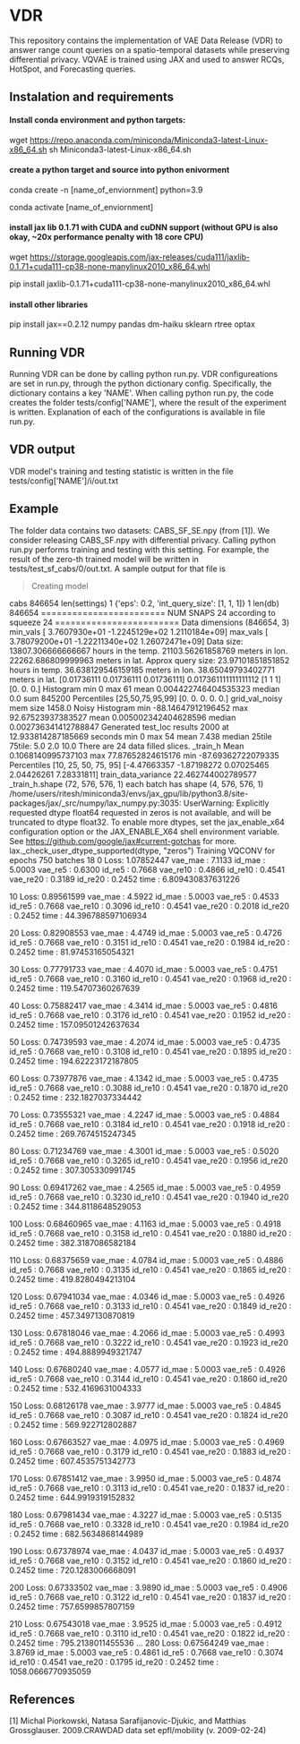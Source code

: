 # VDR
This repository contains the implementation of VAE Data Release (VDR) to answer range count queries on a spatio-temporal datasets while preserving differential privacy. VQVAE is trained using JAX and used to answer RCQs, HotSpot, and Forecasting queries.

## Instalation and requirements

#### Install conda environment and python targets:
wget https://repo.anaconda.com/miniconda/Miniconda3-latest-Linux-x86_64.sh
sh Miniconda3-latest-Linux-x86_64.sh

#### create a python target and source into python enivorment
conda create -n [name_of_enviornment] python=3.9

conda activate [name_of_enviornment]

#### install jax lib 0.1.71 with CUDA and cuDNN support  (without GPU is also okay, ~20x performance penalty with 18 core CPU) 
wget https://storage.googleapis.com/jax-releases/cuda111/jaxlib-0.1.71+cuda111-cp38-none-manylinux2010_x86_64.whl

pip install jaxlib-0.1.71+cuda111-cp38-none-manylinux2010_x86_64.whl

#### install other libraries
pip install jax==0.2.12 numpy pandas dm-haiku sklearn rtree optax

## Running VDR
Running VDR can be done by calling python run.py. VDR configureations are set in run.py, through the python dictionary config. Specifically, the dictionary contains a key 'NAME'. When calling python run.py, the code creates the folder tests/config['NAME'], where the result of the experiment is written. Explanation of each of the configurations is available in file run.py.

## VDR output
VDR model's training and testing statistic is written in the file tests/config['NAME']/i/out.txt

## Example
The folder data contains two datasets: CABS_SF_SE.npy (from [1]). We consider releasing CABS_SF.npy with differential privacy. Calling python run.py performs training and testing with this setting. For example, the result of the zero-th trained model will be written in tests/test_sf_cabs/0/out.txt. A sample output for that file is 

>Creating model 

cabs 846654 len(settings) 1
{'eps': 0.2, 'int_query_size': [1, 1, 1]}
1
len(db) 846654
======================== NUM SNAPS  24 according to squeeze 24 ========================
Data dimensions (846654, 3) min_vals  [ 3.7607930e+01 -1.2245129e+02  1.2110184e+09] max_vals  [ 3.78079200e+01 -1.22211340e+02  1.26072471e+09]
Data size: 13807.306666666667 hours in the temp. 21103.56261858769 meters in lon. 22262.686809999963 meters in lat.
Approx query size: 23.97101851851852 hours in temp. 36.638129546159185 meters in lon. 38.65049793402771 meters in lat.
[0.01736111 0.01736111 0.01736111] 0.017361111111111112
[1 1 1] [0. 0. 0.]
Histogram min 0  max 61  mean 0.004422746404535323 median 0.0 sum 845200  Percentiles [25,50,75,95,99] [0. 0. 0. 0. 0.]
grid_val_noisy mem size 1458.0
Noisy Histogram min -88.14647912196452  max 92.67523937383527  mean 0.005002342404628596 median 0.002736341412788847
Generated test_loc results 2000 at 12.933814287185669 seconds  min 0  max 54  mean 7.438 median 25tile 75tile:  5.0 2.0 10.0
There are  24 data filled slices.
_train_h Mean 0.1068140995737103 max 77.87652824615176 min -87.69362722079335 Percentiles [10, 25, 50, 75, 95] [-4.47663357 -1.87198272  0.07025465  2.04426261  7.28331811]
train_data_variance 22.462744002789577
_train_h.shape (72, 576, 576, 1) each batch has shape (4, 576, 576, 1)
/home/users/ritesh/miniconda3/envs/jax_gpu/lib/python3.8/site-packages/jax/_src/numpy/lax_numpy.py:3035: UserWarning: Explicitly requested dtype float64 requested in zeros is not available, and will be truncated to dtype float32. To enable more dtypes, set the jax_enable_x64 configuration option or the JAX_ENABLE_X64 shell environment variable. See https://github.com/google/jax#current-gotchas for more.
  lax._check_user_dtype_supported(dtype, "zeros")
Training VQCONV for epochs  750 batches 18
0 Loss: 1.07852447 vae_mae : 7.1133 id_mae : 5.0003 vae_re5 : 0.6300  id_re5 : 0.7668  vae_re10 : 0.4866  id_re10 : 0.4541  vae_re20 : 0.3189  id_re20 : 0.2452  time : 6.809430837631226

10 Loss: 0.89561599 vae_mae : 4.5922 id_mae : 5.0003 vae_re5 : 0.4533  id_re5 : 0.7668  vae_re10 : 0.3096  id_re10 : 0.4541  vae_re20 : 0.2018  id_re20 : 0.2452  time : 44.396788597106934

20 Loss: 0.82908553 vae_mae : 4.4749 id_mae : 5.0003 vae_re5 : 0.4726  id_re5 : 0.7668  vae_re10 : 0.3151  id_re10 : 0.4541  vae_re20 : 0.1984  id_re20 : 0.2452  time : 81.97453165054321

30 Loss: 0.77791733 vae_mae : 4.4070 id_mae : 5.0003 vae_re5 : 0.4751  id_re5 : 0.7668  vae_re10 : 0.3160  id_re10 : 0.4541  vae_re20 : 0.1968  id_re20 : 0.2452  time : 119.54707360267639

40 Loss: 0.75882417 vae_mae : 4.3414 id_mae : 5.0003 vae_re5 : 0.4816  id_re5 : 0.7668  vae_re10 : 0.3176  id_re10 : 0.4541  vae_re20 : 0.1952  id_re20 : 0.2452  time : 157.09501242637634

50 Loss: 0.74739593 vae_mae : 4.2074 id_mae : 5.0003 vae_re5 : 0.4735  id_re5 : 0.7668  vae_re10 : 0.3108  id_re10 : 0.4541  vae_re20 : 0.1895  id_re20 : 0.2452  time : 194.62223172187805

60 Loss: 0.73977876 vae_mae : 4.1342 id_mae : 5.0003 vae_re5 : 0.4735  id_re5 : 0.7668  vae_re10 : 0.3088  id_re10 : 0.4541  vae_re20 : 0.1870  id_re20 : 0.2452  time : 232.1827037334442

70 Loss: 0.73555321 vae_mae : 4.2247 id_mae : 5.0003 vae_re5 : 0.4884  id_re5 : 0.7668  vae_re10 : 0.3184  id_re10 : 0.4541  vae_re20 : 0.1918  id_re20 : 0.2452  time : 269.7674515247345

80 Loss: 0.71234769 vae_mae : 4.3001 id_mae : 5.0003 vae_re5 : 0.5020  id_re5 : 0.7668  vae_re10 : 0.3265  id_re10 : 0.4541  vae_re20 : 0.1956  id_re20 : 0.2452  time : 307.305330991745

90 Loss: 0.69417262 vae_mae : 4.2565 id_mae : 5.0003 vae_re5 : 0.4959  id_re5 : 0.7668  vae_re10 : 0.3230  id_re10 : 0.4541  vae_re20 : 0.1940  id_re20 : 0.2452  time : 344.8118648529053

100 Loss: 0.68460965 vae_mae : 4.1163 id_mae : 5.0003 vae_re5 : 0.4918  id_re5 : 0.7668  vae_re10 : 0.3158  id_re10 : 0.4541  vae_re20 : 0.1880  id_re20 : 0.2452  time : 382.3187086582184

110 Loss: 0.68375659 vae_mae : 4.0784 id_mae : 5.0003 vae_re5 : 0.4886  id_re5 : 0.7668  vae_re10 : 0.3135  id_re10 : 0.4541  vae_re20 : 0.1865  id_re20 : 0.2452  time : 419.8280494213104

120 Loss: 0.67941034 vae_mae : 4.0346 id_mae : 5.0003 vae_re5 : 0.4926  id_re5 : 0.7668  vae_re10 : 0.3133  id_re10 : 0.4541  vae_re20 : 0.1849  id_re20 : 0.2452  time : 457.3497130870819

130 Loss: 0.67818046 vae_mae : 4.2066 id_mae : 5.0003 vae_re5 : 0.4993  id_re5 : 0.7668  vae_re10 : 0.3222  id_re10 : 0.4541  vae_re20 : 0.1923  id_re20 : 0.2452  time : 494.8889949321747

140 Loss: 0.67680240 vae_mae : 4.0577 id_mae : 5.0003 vae_re5 : 0.4926  id_re5 : 0.7668  vae_re10 : 0.3144  id_re10 : 0.4541  vae_re20 : 0.1860  id_re20 : 0.2452  time : 532.4169631004333

150 Loss: 0.68126178 vae_mae : 3.9777 id_mae : 5.0003 vae_re5 : 0.4845  id_re5 : 0.7668  vae_re10 : 0.3087  id_re10 : 0.4541  vae_re20 : 0.1824  id_re20 : 0.2452  time : 569.922712802887

160 Loss: 0.67663527 vae_mae : 4.0975 id_mae : 5.0003 vae_re5 : 0.4969  id_re5 : 0.7668  vae_re10 : 0.3179  id_re10 : 0.4541  vae_re20 : 0.1883  id_re20 : 0.2452  time : 607.4535751342773

170 Loss: 0.67851412 vae_mae : 3.9950 id_mae : 5.0003 vae_re5 : 0.4874  id_re5 : 0.7668  vae_re10 : 0.3113  id_re10 : 0.4541  vae_re20 : 0.1837  id_re20 : 0.2452  time : 644.9919319152832

180 Loss: 0.67981434 vae_mae : 4.3227 id_mae : 5.0003 vae_re5 : 0.5135  id_re5 : 0.7668  vae_re10 : 0.3328  id_re10 : 0.4541  vae_re20 : 0.1984  id_re20 : 0.2452  time : 682.5634868144989

190 Loss: 0.67378974 vae_mae : 4.0437 id_mae : 5.0003 vae_re5 : 0.4937  id_re5 : 0.7668  vae_re10 : 0.3152  id_re10 : 0.4541  vae_re20 : 0.1860  id_re20 : 0.2452  time : 720.1283006668091

200 Loss: 0.67333502 vae_mae : 3.9890 id_mae : 5.0003 vae_re5 : 0.4906  id_re5 : 0.7668  vae_re10 : 0.3122  id_re10 : 0.4541  vae_re20 : 0.1837  id_re20 : 0.2452  time : 757.6599857807159

210 Loss: 0.67543018 vae_mae : 3.9525 id_mae : 5.0003 vae_re5 : 0.4912  id_re5 : 0.7668  vae_re10 : 0.3110  id_re10 : 0.4541  vae_re20 : 0.1822  id_re20 : 0.2452  time : 795.2138011455536
...
280 Loss: 0.67564249 vae_mae : 3.8769 id_mae : 5.0003 vae_re5 : 0.4861  id_re5 : 0.7668  vae_re10 : 0.3074  id_re10 : 0.4541  vae_re20 : 0.1795  id_re20 : 0.2452  time : 1058.0666770935059


## References
[1] Michal Piorkowski, Natasa Sarafijanovic-Djukic, and Matthias Grossglauser. 2009.CRAWDAD data set epfl/mobility (v. 2009-02-24)
